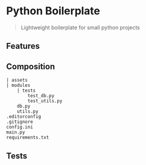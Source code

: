 # Python Boilerplate
> Lightweight boilerplate for small python projects

## Features

## Composition
    | assets
    | modules
        | tests
            test_db.py
            test_utils.py
        db.py
        utils.py
    .editorconfig
    .gitignore
    config.ini
    main.py
    requirements.txt
    

## Tests
